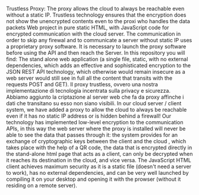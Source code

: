 Trustless Proxy: The proxy allows the cloud to always be reachable even without a static IP. Trustless technology ensures that the encryption does not show the unencrypted contents even to the proxi who handles the data packets
Web project in pure static HTML, with JavaScript code for encrypted communication with the cloud server. The communication in order to skip any firewal and to communicate a server without static IP uses a proprietary proxy software.
It is necessary to launch the proxy software before using the API and then reach the Server.
In this repository you will find:
The stand alone web application (a single file, static, with no external dependencies, which adds an effective and sophisticated encryption to the JSON REST API technology, which otherwise would remain insecure as a web server would still see in full all the content that transits with the requests POST and GET).
Il proxy trustless, ovvero una nostra implementazione di tecnologia incentrata sulla privacy e sicurezza. Abbiamo aggiunto la criptazione al server web che fa da proxy affinche i dati che transitano su esso non siano visibili.
In our cloud server / client system, we have added a proxy to allow the cloud to always be reachable even if it has no static IP address or is hidden behind a firewall!
Our technology has implemented low-level encryption to the communication APIs, in this way the web server where the proxy is installed will never be able to see the data that passes through it: the system provides for an exchange of cryptographic keys between the client and the cloud , which takes place with the help of a QR code, the data that is encrypted directly in the stand-alone html page that acts as a client, can only be decrypted when it reaches its destination in the cloud, and vice versa.
The JavaScript HTML client achieves maximum security as it is a static file (doesn't need a server to work), has no external dependencies, and can be very well launched by compiling it on your desktop and opening it with the prowser (without it residing on a remote server).
